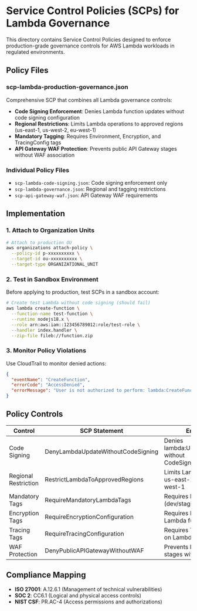 # Service Control Policies (SCPs) for Lambda Governance

This directory contains Service Control Policies designed to enforce production-grade governance controls for AWS Lambda workloads in regulated environments.

## Policy Files

### scp-lambda-production-governance.json
Comprehensive SCP that combines all Lambda governance controls:
- **Code Signing Enforcement**: Denies Lambda function updates without code signing configuration
- **Regional Restrictions**: Limits Lambda operations to approved regions (us-east-1, us-west-2, eu-west-1)
- **Mandatory Tagging**: Requires Environment, Encryption, and TracingConfig tags
- **API Gateway WAF Protection**: Prevents public API Gateway stages without WAF association

### Individual Policy Files
- `scp-lambda-code-signing.json`: Code signing enforcement only
- `scp-lambda-governance.json`: Regional and tagging restrictions
- `scp-api-gateway-waf.json`: API Gateway WAF requirements

## Implementation

### 1. Attach to Organization Units
```bash
# Attach to production OU
aws organizations attach-policy \
  --policy-id p-xxxxxxxxxx \
  --target-id ou-xxxxxxxxxx \
  --target-type ORGANIZATIONAL_UNIT
```

### 2. Test in Sandbox Environment
Before applying to production, test SCPs in a sandbox account:
```bash
# Create test Lambda without code signing (should fail)
aws lambda create-function \
  --function-name test-function \
  --runtime nodejs18.x \
  --role arn:aws:iam::123456789012:role/test-role \
  --handler index.handler \
  --zip-file fileb://function.zip
```

### 3. Monitor Policy Violations
Use CloudTrail to monitor denied actions:
```json
{
  "eventName": "CreateFunction",
  "errorCode": "AccessDenied",
  "errorMessage": "User is not authorized to perform: lambda:CreateFunction"
}
```

## Policy Controls

| Control | SCP Statement | Enforcement |
|---------|---------------|-------------|
| Code Signing | DenyLambdaUpdateWithoutCodeSigning | Denies lambda:UpdateFunctionCode without CodeSigningConfigArn |
| Regional Restriction | RestrictLambdaToApprovedRegions | Limits Lambda operations to us-east-1, us-west-2, eu-west-1 |
| Mandatory Tags | RequireMandatoryLambdaTags | Requires Environment tag (dev/staging/prod) |
| Encryption Tags | RequireEncryptionConfiguration | Requires Encryption tag on Lambda functions |
| Tracing Tags | RequireTracingConfiguration | Requires TracingConfig tag on Lambda functions |
| WAF Protection | DenyPublicAPIGatewayWithoutWAF | Prevents EDGE API Gateway stages without WAF |

## Compliance Mapping

- **ISO 27001**: A.12.6.1 (Management of technical vulnerabilities)
- **SOC 2**: CC6.1 (Logical and physical access controls)
- **NIST CSF**: PR.AC-4 (Access permissions and authorizations)
